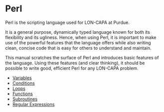 Perl
====

Perl is the scripting language used for LON-CAPA at Purdue.

It is a general purpose, dynamically typed language known for both its flexibility and its ugliness. Hence, when using Perl, it is important to make use of the powerful features that the language offers while also writing clean, concise code that is easy for others to understand and maintain.

This manual scratches the surface of Perl and introduces basic features of the language. Using these features (and clear thinking), it should be possible to write good, efficient Perl for any LON-CAPA problem.

- [Variables](variables.md)
- [Conditions](conditions.md)
- [Loops](loops.md)
- [Functions](functions.md)
- [Subroutines](subroutines.md)
- [Regular Expressions](regex.md)
